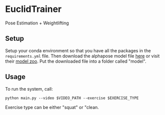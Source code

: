 # EuclidTrainer
Pose Estimation + Weightlifting

## Setup

Setup your conda environment so that you have all the packages in the `requirements.yml` file. Then download the alphapose model file [here](https://drive.google.com/file/d/1kQhnMRURFiy7NsdS8EFL-8vtqEXOgECn/view) or visit their [model zoo](https://drive.google.com/file/d/1kQhnMRURFiy7NsdS8EFL-8vtqEXOgECn/view). Put the downloaded file into a folder called "model".

## Usage

To run the system, call:
```
python main.py --video $VIDEO_PATH --exercise $EXERCISE_TYPE
```
Exercise type can be either "squat" or "clean.